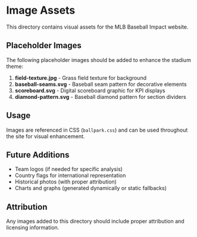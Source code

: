 # Image Assets

This directory contains visual assets for the MLB Baseball Impact website.

## Placeholder Images

The following placeholder images should be added to enhance the stadium theme:

1. **field-texture.jpg** - Grass field texture for background
2. **baseball-seams.svg** - Baseball seam pattern for decorative elements
3. **scoreboard.svg** - Digital scoreboard graphic for KPI displays
4. **diamond-pattern.svg** - Baseball diamond pattern for section dividers

## Usage

Images are referenced in CSS (`ballpark.css`) and can be used throughout the site for visual enhancement.

## Future Additions

- Team logos (if needed for specific analysis)
- Country flags for international representation
- Historical photos (with proper attribution)
- Charts and graphs (generated dynamically or static fallbacks)

## Attribution

Any images added to this directory should include proper attribution and licensing information.
